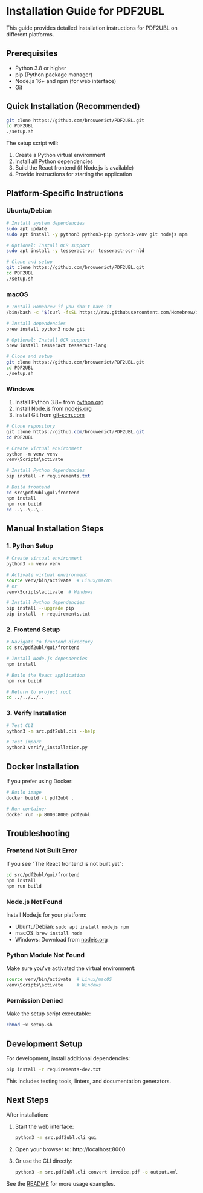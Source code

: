 # Installation Guide for PDF2UBL

This guide provides detailed installation instructions for PDF2UBL on different platforms.

## Prerequisites

- Python 3.8 or higher
- pip (Python package manager)
- Node.js 16+ and npm (for web interface)
- Git

## Quick Installation (Recommended)

```bash
git clone https://github.com/brouwerict/PDF2UBL.git
cd PDF2UBL
./setup.sh
```

The setup script will:
1. Create a Python virtual environment
2. Install all Python dependencies
3. Build the React frontend (if Node.js is available)
4. Provide instructions for starting the application

## Platform-Specific Instructions

### Ubuntu/Debian

```bash
# Install system dependencies
sudo apt update
sudo apt install -y python3 python3-pip python3-venv git nodejs npm

# Optional: Install OCR support
sudo apt install -y tesseract-ocr tesseract-ocr-nld

# Clone and setup
git clone https://github.com/brouwerict/PDF2UBL.git
cd PDF2UBL
./setup.sh
```

### macOS

```bash
# Install Homebrew if you don't have it
/bin/bash -c "$(curl -fsSL https://raw.githubusercontent.com/Homebrew/install/HEAD/install.sh)"

# Install dependencies
brew install python3 node git

# Optional: Install OCR support
brew install tesseract tesseract-lang

# Clone and setup
git clone https://github.com/brouwerict/PDF2UBL.git
cd PDF2UBL
./setup.sh
```

### Windows

1. Install Python 3.8+ from [python.org](https://www.python.org/downloads/)
2. Install Node.js from [nodejs.org](https://nodejs.org/)
3. Install Git from [git-scm.com](https://git-scm.com/download/win)

```powershell
# Clone repository
git clone https://github.com/brouwerict/PDF2UBL.git
cd PDF2UBL

# Create virtual environment
python -m venv venv
venv\Scripts\activate

# Install Python dependencies
pip install -r requirements.txt

# Build frontend
cd src\pdf2ubl\gui\frontend
npm install
npm run build
cd ..\..\..\..
```

## Manual Installation Steps

### 1. Python Setup

```bash
# Create virtual environment
python3 -m venv venv

# Activate virtual environment
source venv/bin/activate  # Linux/macOS
# or
venv\Scripts\activate  # Windows

# Install Python dependencies
pip install --upgrade pip
pip install -r requirements.txt
```

### 2. Frontend Setup

```bash
# Navigate to frontend directory
cd src/pdf2ubl/gui/frontend

# Install Node.js dependencies
npm install

# Build the React application
npm run build

# Return to project root
cd ../../../..
```

### 3. Verify Installation

```bash
# Test CLI
python3 -m src.pdf2ubl.cli --help

# Test import
python3 verify_installation.py
```

## Docker Installation

If you prefer using Docker:

```bash
# Build image
docker build -t pdf2ubl .

# Run container
docker run -p 8000:8000 pdf2ubl
```

## Troubleshooting

### Frontend Not Built Error

If you see "The React frontend is not built yet":

```bash
cd src/pdf2ubl/gui/frontend
npm install
npm run build
```

### Node.js Not Found

Install Node.js for your platform:
- Ubuntu/Debian: `sudo apt install nodejs npm`
- macOS: `brew install node`
- Windows: Download from [nodejs.org](https://nodejs.org/)

### Python Module Not Found

Make sure you've activated the virtual environment:
```bash
source venv/bin/activate  # Linux/macOS
venv\Scripts\activate     # Windows
```

### Permission Denied

Make the setup script executable:
```bash
chmod +x setup.sh
```

## Development Setup

For development, install additional dependencies:

```bash
pip install -r requirements-dev.txt
```

This includes testing tools, linters, and documentation generators.

## Next Steps

After installation:

1. Start the web interface:
   ```bash
   python3 -m src.pdf2ubl.cli gui
   ```

2. Open your browser to: http://localhost:8000

3. Or use the CLI directly:
   ```bash
   python3 -m src.pdf2ubl.cli convert invoice.pdf -o output.xml
   ```

See the [README](README.md) for more usage examples.